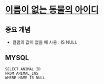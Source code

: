 # [이름이 없는 동물의 아이디](https://programmers.co.kr/learn/courses/30/lessons/59039)

## 중요 개념
- 컬럼의 값이 없을 때 사용 : IS NULL


## MYSQL
```
SELECT ANIMAL_ID
FROM ANIMAL_INS
WHERE NAME IS NULL
```